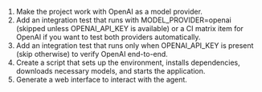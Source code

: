 1. Make the project work with OpenAI as a model provider.
2. Add an integration test that runs with MODEL_PROVIDER=openai (skipped unless OPENAI_API_KEY is available) or a CI matrix item for OpenAI if you want to test both providers automatically.
3. Add an integration test that runs only when OPENAI_API_KEY is present (skip otherwise) to verify OpenAI end-to-end.
4. Create a script that sets up the environment, installs dependencies, downloads necessary models, and starts the application.
5. Generate a web interface to interact with the agent.